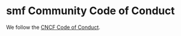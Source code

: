 # smf Community Code of Conduct

We follow the [CNCF Code of Conduct](https://github.com/cncf/foundation/blob/master/code-of-conduct.md).
